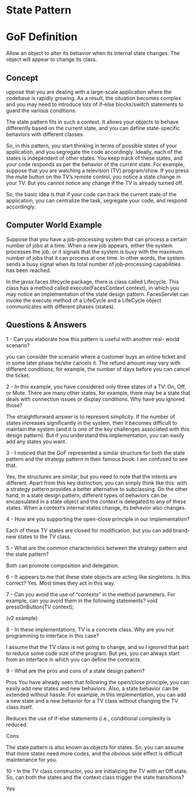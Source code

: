 #  State Pattern

# GoF Definition
Allow an object to alter its behavior when its internal state changes.
The object will appear to change its class.

## Concept

uppose that you are dealing with a large-scale application where 
the codebase is rapidly growing. As a result, the situation becomes complex and 
you may need to introduce lots of if-else blocks/switch statements to 
guard the various conditions.

The state pattern fits in such a context. 
It allows your objects to behave differently based on the current state, 
and you can define state-specific behaviors with different classes.


So, in this pattern, you start thinking in terms of possible states of your application, 
and you segregate the code accordingly. Ideally, each of the states is independent of other states. 
You keep track of these states, and your code responds as per the behavior of the current state.
For example, suppose that you are watching a television (TV) program/show. If you press the mute button on the TV’s remote control, you notice a state change in your TV.
But you cannot notice any change if the TV is already turned off.

So, the basic idea is that if your code can track the current state of the application, 
you can centralize the task, segregate your code, and respond accordingly.

## Computer World Example

Suppose that you have a job-processing system that can process a certain number of jobs at a time.
When a new job appears, either the system processes the job, or it signals that the system is busy with the maximum number of jobs that it can process at one time.
In other words, the system sends a busy signal when its total number of job-processing capabilities has been reached.

In the javax.faces.lifecycle package, there is class called Lifecycle. 
This class has a method called execute(FacesContext context), in which you may notice an implementation of the state design pattern. 
FacesServlet can invoke the execute method of a LifeCycle and a LifeCycle object communicates with different phases (states).

## Questions & Answers

1 - Can you elaborate how this pattern is useful with another real- world scenario?

you can consider the scenario where a customer buys an online ticket and in some later phase he/she cancels it. 
The refund amount may vary with different conditions; for example, the number of days before you can cancel the ticket.

2 - In this example, you have considered only three states of a TV: On, Off, or Mute. 
There are many other states, for example, there may be a state that deals with connection issues or display conditions. 
Why have you ignored those?

The straightforward answer is to represent simplicity. If the number of states increases significantly in the system, 
then it becomes difficult to maintain the system (and it is one of the key challenges associated with this design pattern). 
But if you understand this implementation, you can easily add any states you want.

3 - I noticed that the GoF represented a similar structure for both the state pattern and the strategy pattern 
in their famous book. I am confused to see that.

Yes, the structures are similar, but you need to note that the intents are different. Apart from this key distinction,
you can simply think like this: with a strategy pattern provides a better alternative to subclassing. On the other hand, 
in a state design pattern, different types of behaviors can be encapsulated in a state object and
the context is delegated to any of these states. When a context’s internal states change, its behavior also changes.

4 - How are you supporting the open-close principle in our implementation?

Each of these TV states are closed for modification, but you can add brand-new states to the TV class.

5 - What are the common characteristics between the strategy pattern and the state pattern?

Both can promote composition and delegation.

6 - It appears to me that these state objects are acting like singletons. Is this correct?
Yes. Most times they act in this way.

7 - Can you avoid the use of “contexts” in the method parameters.
For example, can you avoid them in the following statements?
void pressOnButton(TV context);

(v2 example)

8 - In these implementations, TV is a concrete class. Why are you not programming to interface in this case?

I assume that the TV class is not going to change, and so I ignored that part to reduce 
some code size of the program. But yes, you can always start from an interface in which you can define the contracts.

9 - What are the pros and cons of a state design pattern?

Pros
You have already seen that following the open/close principle, 
you can easily add new states and new behaviors. 
Also, a state behavior can be extended without hassle. 
For example, in this implementation, you can add a new state and a new behavior for a TV class without changing the TV class itself.

Reduces the use of if-else statements (i.e., conditional complexity is reduced.

Cons

The state pattern is also known as objects for states. So, you can assume that more states need more codes, 
and the obvious side effect is difficult maintenance for you.

10 - In the TV class constructor, you are initializing the TV with an Off state. 
So, can both the states and the context class trigger the state transitions?

Yes
